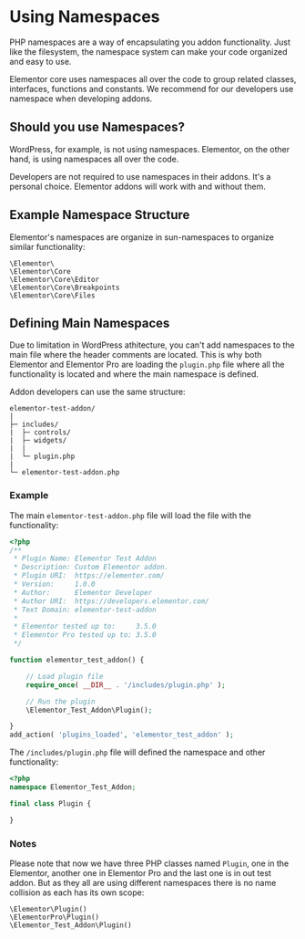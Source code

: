 # Using Namespaces

PHP namespaces are a way of encapsulating you addon functionality. Just like the filesystem, the namespace system can make your code organized and easy to use.

Elementor core uses namespaces all over the code to group related classes, interfaces, functions and constants. We recommend for our developers use namespace when developing addons.

## Should you use Namespaces?

WordPress, for example, is not using namespaces. Elementor, on the other hand, is using namespaces all over the code.

Developers are not required to use namespaces in their addons. It's a personal choice. Elementor addons will work with and without them.

## Example Namespace Structure

Elementor's namespaces are organize in sun-namespaces to organize similar functionality:

```
\Elementor\
\Elementor\Core
\Elementor\Core\Editor
\Elementor\Core\Breakpoints
\Elementor\Core\Files
```

## Defining Main Namespaces

Due to limitation in WordPress athitecture, you can't add namespaces to the main file where the header comments are located. This is why both Elementor and Elementor Pro are loading the `plugin.php` file where all the functionality is located and where the main namespace is defined.

Addon developers can use the same structure:

``` {7}
elementor-test-addon/
|
├─ includes/
|  ├─ controls/
|  ├─ widgets/
|  |
|  └─ plugin.php
|
└─ elementor-test-addon.php
```

### Example

The main `elementor-test-addon.php` file will load the file with the functionality:

```php
<?php
/**
 * Plugin Name: Elementor Test Addon
 * Description: Custom Elementor addon.
 * Plugin URI:  https://elementor.com/
 * Version:     1.0.0
 * Author:      Elementor Developer
 * Author URI:  https://developers.elementor.com/
 * Text Domain: elementor-test-addon
 * 
 * Elementor tested up to:     3.5.0
 * Elementor Pro tested up to: 3.5.0
 */

function elementor_test_addon() {

	// Load plugin file
	require_once( __DIR__ . '/includes/plugin.php' );

	// Run the plugin
	\Elementor_Test_Addon\Plugin();

}
add_action( 'plugins_loaded', 'elementor_test_addon' );

```

The  `/includes/plugin.php` file will defined the namespace and other functionality:

```php
<?php
namespace Elementor_Test_Addon;

final class Plugin {

}
```

### Notes

Please note that now we have three PHP classes named `Plugin`, one in the Elementor, another one in Elementor Pro and the last one is in out test addon. But as they all are using different namespaces there is no name collision as each has its own scope:

```
\Elementor\Plugin()
\ElementorPro\Plugin()
\Elementor_Test_Addon\Plugin()
```
